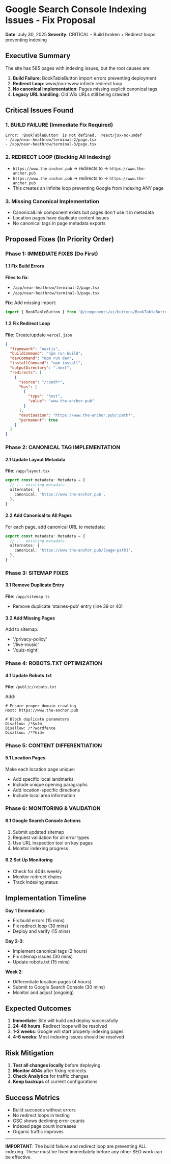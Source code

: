# Google Search Console Indexing Issues - Fix Proposal

**Date**: July 30, 2025
**Severity**: CRITICAL - Build broken + Redirect loops preventing indexing

## Executive Summary

The site has 585 pages with indexing issues, but the root causes are:
1. **Build Failure**: BookTableButton import errors preventing deployment
2. **Redirect Loop**: www/non-www infinite redirect loop
3. **No canonical implementation**: Pages missing explicit canonical tags
4. **Legacy URL handling**: Old Wix URLs still being crawled

## Critical Issues Found

### 1. BUILD FAILURE (Immediate Fix Required)
```
Error: 'BookTableButton' is not defined.  react/jsx-no-undef
- /app/near-heathrow/terminal-2/page.tsx
- /app/near-heathrow/terminal-3/page.tsx
```

### 2. REDIRECT LOOP (Blocking All Indexing)
- `https://www.the-anchor.pub` → redirects to → `https://www.the-anchor.pub`
- `https://www.the-anchor.pub` → redirects to → `https://www.the-anchor.pub`
- This creates an infinite loop preventing Google from indexing ANY page

### 3. Missing Canonical Implementation
- CanonicalLink component exists but pages don't use it in metadata
- Location pages have duplicate content issues
- No canonical tags in page metadata exports

## Proposed Fixes (In Priority Order)

### Phase 1: IMMEDIATE FIXES (Do First)

#### 1.1 Fix Build Errors
**Files to fix**:
- `/app/near-heathrow/terminal-2/page.tsx`
- `/app/near-heathrow/terminal-3/page.tsx`

**Fix**: Add missing import:
```typescript
import { BookTableButton } from '@/components/ui/buttons/BookTableButton'
```

#### 1.2 Fix Redirect Loop
**File**: Create/update `vercel.json`
```json
{
  "framework": "nextjs",
  "buildCommand": "npm run build",
  "devCommand": "npm run dev",
  "installCommand": "npm install",
  "outputDirectory": ".next",
  "redirects": [
    {
      "source": "/:path*",
      "has": [
        {
          "type": "host",
          "value": "www.the-anchor.pub"
        }
      ],
      "destination": "https://www.the-anchor.pub/:path*",
      "permanent": true
    }
  ]
}
```

### Phase 2: CANONICAL TAG IMPLEMENTATION

#### 2.1 Update Layout Metadata
**File**: `/app/layout.tsx`
```typescript
export const metadata: Metadata = {
  // ... existing metadata
  alternates: {
    canonical: 'https://www.the-anchor.pub',
  },
}
```

#### 2.2 Add Canonical to All Pages
For each page, add canonical URL to metadata:
```typescript
export const metadata: Metadata = {
  // ... existing metadata
  alternates: {
    canonical: 'https://www.the-anchor.pub/[page-path]',
  },
}
```

### Phase 3: SITEMAP FIXES

#### 3.1 Remove Duplicate Entry
**File**: `/app/sitemap.ts`
- Remove duplicate 'staines-pub' entry (line 39 or 40)

#### 3.2 Add Missing Pages
Add to sitemap:
- '/privacy-policy'
- '/live-music'
- '/quiz-night'

### Phase 4: ROBOTS.TXT OPTIMIZATION

#### 4.1 Update Robots.txt
**File**: `/public/robots.txt`

Add:
```
# Ensure proper domain crawling
Host: https://www.the-anchor.pub

# Block duplicate parameters
Disallow: /*&utm_
Disallow: /*?wordfence
Disallow: /*?hid=
```

### Phase 5: CONTENT DIFFERENTIATION

#### 5.1 Location Pages
Make each location page unique:
- Add specific local landmarks
- Include unique opening paragraphs
- Add location-specific directions
- Include local area information

### Phase 6: MONITORING & VALIDATION

#### 6.1 Google Search Console Actions
1. Submit updated sitemap
2. Request validation for all error types
3. Use URL Inspection tool on key pages
4. Monitor indexing progress

#### 6.2 Set Up Monitoring
- Check for 404s weekly
- Monitor redirect chains
- Track indexing status

## Implementation Timeline

**Day 1 (Immediate)**:
- Fix build errors (15 mins)
- Fix redirect loop (30 mins)
- Deploy and verify (15 mins)

**Day 2-3**:
- Implement canonical tags (2 hours)
- Fix sitemap issues (30 mins)
- Update robots.txt (15 mins)

**Week 2**:
- Differentiate location pages (4 hours)
- Submit to Google Search Console (30 mins)
- Monitor and adjust (ongoing)

## Expected Outcomes

1. **Immediate**: Site will build and deploy successfully
2. **24-48 hours**: Redirect loops will be resolved
3. **1-2 weeks**: Google will start properly indexing pages
4. **4-6 weeks**: Most indexing issues should be resolved

## Risk Mitigation

1. **Test all changes locally** before deploying
2. **Monitor 404s** after fixing redirects
3. **Check Analytics** for traffic changes
4. **Keep backups** of current configurations

## Success Metrics

- Build succeeds without errors
- No redirect loops in testing
- GSC shows declining error counts
- Indexed page count increases
- Organic traffic improves

---

**IMPORTANT**: The build failure and redirect loop are preventing ALL indexing. These must be fixed immediately before any other SEO work can be effective.